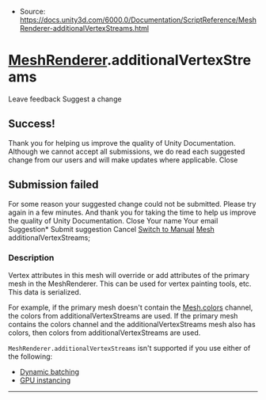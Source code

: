 * Source: https://docs.unity3d.com/6000.0/Documentation/ScriptReference/MeshRenderer-additionalVertexStreams.html

#  [MeshRenderer](https://docs.unity3d.com/6000.0/Documentation/ScriptReference/MeshRenderer.html).additionalVertexStreams
Leave feedback
Suggest a change
## Success!
Thank you for helping us improve the quality of Unity Documentation. Although we cannot accept all submissions, we do read each suggested change from our users and will make updates where applicable.
Close
## Submission failed
For some reason your suggested change could not be submitted. Please <a>try again</a> in a few minutes. And thank you for taking the time to help us improve the quality of Unity Documentation.
Close
Your name Your email Suggestion* Submit suggestion
Cancel
[Switch to Manual](https://docs.unity3d.com/6000.0/Documentation/Manual/class-MeshRenderer.html "Go to MeshRenderer Component in the Manual")
[Mesh](https://docs.unity3d.com/6000.0/Documentation/ScriptReference/Mesh.html) additionalVertexStreams; 
### Description
Vertex attributes in this mesh will override or add attributes of the primary mesh in the MeshRenderer.
This can be used for vertex painting tools, etc. This data is serialized.  
  
For example, if the primary mesh doesn't contain the [Mesh.colors](https://docs.unity3d.com/6000.0/Documentation/ScriptReference/Mesh-colors.html) channel, the colors from additionalVertexStreams are used. If the primary mesh contains the colors channel and the additionalVertexStreams mesh also has colors, then colors from additionalVertexStreams are used.  
  
`MeshRenderer.additionalVertexStreams` isn't supported if you use either of the following: 
  * [Dynamic batching](https://docs.unity3d.com/6000.0/Documentation/Manual/dynamic-batching.html)
  * [GPU instancing](https://docs.unity3d.com/6000.0/Documentation/Manual/GPUInstancing.html)


* * *
